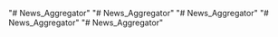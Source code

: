 "# News_Aggregator" 
"# News_Aggregator" 
"# News_Aggregator" 
"# News_Aggregator" 
"# News_Aggregator" 
